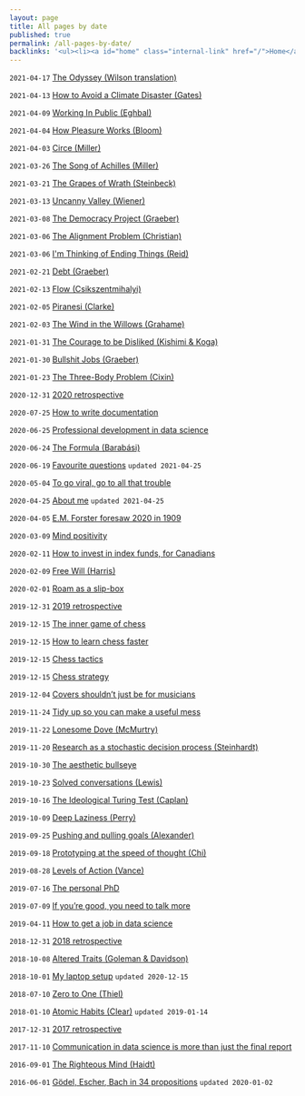 ```yaml
---
layout: page
title: All pages by date
published: true
permalink: /all-pages-by-date/
backlinks: '<ul><li><a id="home" class="internal-link" href="/">Home</a></li></ul>'
---
```


`2021-04-17` <a id="homer-odyssey" class="internal-link" href="/homer-odyssey/">The Odyssey (Wilson translation)</a>

`2021-04-13` <a id="gates-climate-disaster" class="internal-link" href="/gates-climate-disaster/">How to Avoid a Climate Disaster (Gates)</a>

`2021-04-09` <a id="eghbal-working-in-public" class="internal-link" href="/eghbal-working-in-public/">Working In Public (Eghbal)</a>

`2021-04-04` <a id="bloom-how-pleasure-works" class="internal-link" href="/bloom-how-pleasure-works/">How Pleasure Works (Bloom)</a>

`2021-04-03` <a id="miller-circe" class="internal-link" href="/miller-circe/">Circe (Miller)</a>

`2021-03-26` <a id="miller-song-of-achilles" class="internal-link" href="/miller-song-of-achilles/">The Song of Achilles (Miller)</a>

`2021-03-21` <a id="steinbeck-grapes-of-wrath" class="internal-link" href="/steinbeck-grapes-of-wrath/">The Grapes of Wrath (Steinbeck)</a>

`2021-03-13` <a id="wiener-uncanny-valley" class="internal-link" href="/wiener-uncanny-valley/">Uncanny Valley (Wiener)</a>

`2021-03-08` <a id="graeber-democracy-project" class="internal-link" href="/graeber-democracy-project/">The Democracy Project (Graeber)</a>

`2021-03-06` <a id="christian-alignment-problem" class="internal-link" href="/christian-alignment-problem/">The Alignment Problem (Christian)</a>

`2021-03-06` <a id="reid-ending-things" class="internal-link" href="/reid-ending-things/">I'm Thinking of Ending Things (Reid)</a>

`2021-02-21` <a id="graeber-debt" class="internal-link" href="/graeber-debt/">Debt (Graeber)</a>

`2021-02-13` <a id="csikszentmihalyi-flow" class="internal-link" href="/csikszentmihalyi-flow/">Flow (Csikszentmihalyi)</a>

`2021-02-05` <a id="clarke-piranesi" class="internal-link" href="/clarke-piranesi/">Piranesi (Clarke)</a>

`2021-02-03` <a id="grahame-wind-in-the-willows" class="internal-link" href="/grahame-wind-in-the-willows/">The Wind in the Willows (Grahame)</a>

`2021-01-31` <a id="kishimi-koga-courage" class="internal-link" href="/kishimi-koga-courage/">The Courage to be Disliked (Kishimi & Koga)</a>

`2021-01-30` <a id="graeber-bullshit-jobs" class="internal-link" href="/graeber-bullshit-jobs/">Bullshit Jobs (Graeber)</a>

`2021-01-23` <a id="cixin-three-body-problem" class="internal-link" href="/cixin-three-body-problem/">The Three-Body Problem (Cixin)</a>

`2020-12-31` <a id="retrospective-2020" class="internal-link" href="/retrospective-2020/">2020 retrospective</a>

`2020-07-25` <a id="how-to-write-documentation" class="internal-link" href="/how-to-write-documentation/">How to write documentation</a>

`2020-06-25` <a id="professional-development-in-data-science" class="internal-link" href="/professional-development-in-data-science/">Professional development in data science</a>

`2020-06-24` <a id="barabasi-the-formula" class="internal-link" href="/barabasi-the-formula/">The Formula (Barabási)</a>

`2020-06-19` <a id="favourite-questions" class="internal-link" href="/favourite-questions/">Favourite questions</a> `updated 2021-04-25`

`2020-05-04` <a id="to-go-viral-go-to-all-that-trouble" class="internal-link" href="/to-go-viral-go-to-all-that-trouble/">To go viral, go to all that trouble</a>

`2020-04-25` <a id="about-me" class="internal-link" href="/about-me/">About me</a> `updated 2021-04-25`

`2020-04-05` <a id="the-machine-stops" class="internal-link" href="/the-machine-stops/">E.M. Forster foresaw 2020 in 1909</a>

`2020-03-09` <a id="mind-positivity" class="internal-link" href="/mind-positivity/">Mind positivity</a>

`2020-02-11` <a id="how-to-invest-in-index-funds" class="internal-link" href="/how-to-invest-in-index-funds/">How to invest in index funds, for Canadians</a>

`2020-02-09` <a id="harris-free-will" class="internal-link" href="/harris-free-will/">Free Will (Harris)</a>

`2020-02-01` <a id="roam-as-a-slip-box" class="internal-link" href="/roam-as-a-slip-box/">Roam as a slip-box</a>

`2019-12-31` <a id="retrospective-2019" class="internal-link" href="/retrospective-2019/">2019 retrospective</a>

`2019-12-15` <a id="inner-game-of-chess" class="internal-link" href="/inner-game-of-chess/">The inner game of chess</a>

`2019-12-15` <a id="how-to-learn-chess-faster" class="internal-link" href="/how-to-learn-chess-faster/">How to learn chess faster</a>

`2019-12-15` <a id="chess-tactics" class="internal-link" href="/chess-tactics/">Chess tactics</a>

`2019-12-15` <a id="chess-strategy" class="internal-link" href="/chess-strategy/">Chess strategy</a>

`2019-12-04` <a id="covers-shouldnt-just-be-for-musicians" class="internal-link" href="/covers-shouldnt-just-be-for-musicians/">Covers shouldn’t just be for musicians</a>

`2019-11-24` <a id="tidy-up" class="internal-link" href="/tidy-up/">Tidy up so you can make a useful mess</a>

`2019-11-22` <a id="mcmurtry-lonesome-dove" class="internal-link" href="/mcmurtry-lonesome-dove/">Lonesome Dove (McMurtry)</a>

`2019-11-20` <a id="research-as-a-stochastic-decision-process" class="internal-link" href="/research-as-a-stochastic-decision-process/">Research as a stochastic decision process (Steinhardt)</a>

`2019-10-30` <a id="aesthetic-bullseye" class="internal-link" href="/aesthetic-bullseye/">The aesthetic bullseye</a>

`2019-10-23` <a id="solved-conversations" class="internal-link" href="/solved-conversations/">Solved conversations (Lewis)</a>

`2019-10-16` <a id="ideological-turing-test" class="internal-link" href="/ideological-turing-test/">The Ideological Turing Test (Caplan)</a>

`2019-10-09` <a id="deep-laziness" class="internal-link" href="/deep-laziness/">Deep Laziness (Perry)</a>

`2019-09-25` <a id="pushing-and-pulling-goals" class="internal-link" href="/pushing-and-pulling-goals/">Pushing and pulling goals (Alexander)</a>

`2019-09-18` <a id="prototyping-at-the-speed-of-thought" class="internal-link" href="/prototyping-at-the-speed-of-thought/">Prototyping at the speed of thought (Chi)</a>

`2019-08-28` <a id="levels-of-action" class="internal-link" href="/levels-of-action/">Levels of Action (Vance)</a>

`2019-07-16` <a id="personal-phd" class="internal-link" href="/personal-phd/">The personal PhD</a>

`2019-07-09` <a id="talk-more" class="internal-link" href="/talk-more/">If you’re good, you need to talk more</a>

`2019-04-11` <a id="how-to-get-a-job-in-data-science" class="internal-link" href="/how-to-get-a-job-in-data-science/">How to get a job in data science</a>

`2018-12-31` <a id="retrospective-2018" class="internal-link" href="/retrospective-2018/">2018 retrospective</a>

`2018-10-08` <a id="goleman-and-davidson-altered-traits" class="internal-link" href="/goleman-and-davidson-altered-traits/">Altered Traits (Goleman & Davidson)</a>

`2018-10-01` <a id="laptop-setup" class="internal-link" href="/laptop-setup/">My laptop setup</a> `updated 2020-12-15`

`2018-07-10` <a id="thiel-zero-to-one" class="internal-link" href="/thiel-zero-to-one/">Zero to One (Thiel)</a>

`2018-01-10` <a id="clear-atomic-habits" class="internal-link" href="/clear-atomic-habits/">Atomic Habits (Clear)</a> `updated 2019-01-14`

`2017-12-31` <a id="retrospective-2017" class="internal-link" href="/retrospective-2017/">2017 retrospective</a>

`2017-11-10` <a id="communication-in-data-science" class="internal-link" href="/communication-in-data-science/">Communication in data science is more than just the final report</a>

`2016-09-01` <a id="haidt-righteous-mind" class="internal-link" href="/haidt-righteous-mind/">The Righteous Mind (Haidt)</a>

`2016-06-01` <a id="hofstadter-godel-escher-bach" class="internal-link" href="/hofstadter-godel-escher-bach/">Gödel, Escher, Bach in 34 propositions</a> `updated 2020-01-02`

